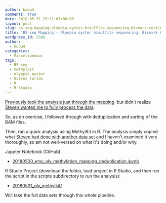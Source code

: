 ```yaml
---
author: kubu4
comments: true
date: 2018-05-31 15:11:03+00:00
layout: post
slug: bs-seq-mapping-olympia-oyster-bisulfite-sequencing-bismark-continued
title: 'BS-seq Mapping – Olympia oyster bisulfite sequencing: Bismark Continued'
wordpress_id: 3396
author:
  - kubu4
categories:
  - Miscellaneous
tags:
  - BS-seq
  - methylkit
  - olympia oyster
  - Ostrea lurida
  - R
  - R Studio
---
```


[Previously took the analysis just through the mapping](http://onsnetwork.org/kubu4/2018/05/08/bs-seq-mapping-olympia-oyster-bisulfite-sequencing-trimgalore-fastqc-bismark/), but didn't realize [Steven wanted me to fully process the data](https://github.com/RobertsLab/resources/issues/225#issuecomment-390408604).

So, as en exercise, I followed through with deduplication and sorting of the BAM files.

Then, ran a quick analysis using MethylKit in R. The analysis simply copied what [Steven had done with another data set](https://sr320.github.io/MethylKittens/) and I haven't examined it very thoroughly, so am not well-versed on what it's doing and/or why.

Jupyter Notebook (GitHub):





  * [20180530_emu_oly_methylation_mapping_deduplication.ipynb](https://github.com/sr320/LabDocs/blob/master/jupyter_nbs/sam/20180530_emu_oly_methylation_mapping_deduplication.ipynb)



R Studio Project (download the folder, load project in R Studio, and then run the script in the scripts subdirectory to run the analysis):



  * [20180531_oly_methylkit/](http://owl.fish.washington.edu/Athaliana/20180531_oly_methylkit/)



Will take the full data sets through this whole pipeline.
